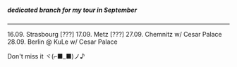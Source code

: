 ##### dedicated branch for my tour in September

----
16.09. Strasbourg [???]
17.09. Metz [???]
27.09. Chemnitz w/ Cesar Palace
28.09. Berlin @ KuLe w/ Cesar Palace

Don't miss it ヾ(⌐■_■)ノ♪